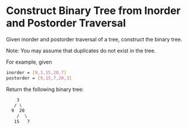 # Construct Binary Tree from Inorder and Postorder Traversal

Given inorder and postorder traversal of a tree, construct the binary tree.

Note:
You may assume that duplicates do not exist in the tree.

For example, given

```bash
inorder = [9,3,15,20,7]
postorder = [9,15,7,20,3]
```

Return the following binary tree:

```bash
    3
   / \
  9  20
    /  \
   15   7
```
